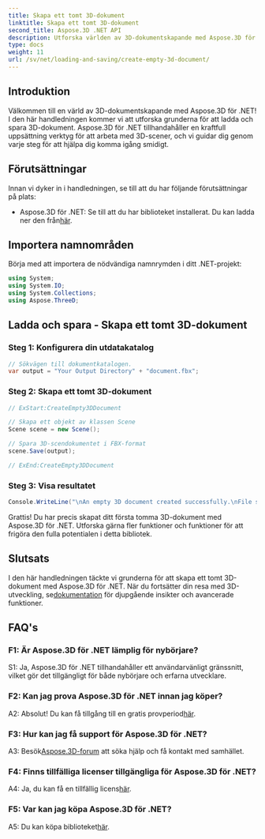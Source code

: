```yaml
---
title: Skapa ett tomt 3D-dokument
linktitle: Skapa ett tomt 3D-dokument
second_title: Aspose.3D .NET API
description: Utforska världen av 3D-dokumentskapande med Aspose.3D för .NET. Skapa, redigera och spara fantastiska 3D-scener utan ansträngning.
type: docs
weight: 11
url: /sv/net/loading-and-saving/create-empty-3d-document/
---
```

## Introduktion

Välkommen till en värld av 3D-dokumentskapande med Aspose.3D för .NET! I den här handledningen kommer vi att utforska grunderna för att ladda och spara 3D-dokument. Aspose.3D för .NET tillhandahåller en kraftfull uppsättning verktyg för att arbeta med 3D-scener, och vi guidar dig genom varje steg för att hjälpa dig komma igång smidigt.

## Förutsättningar

Innan vi dyker in i handledningen, se till att du har följande förutsättningar på plats:

-  Aspose.3D för .NET: Se till att du har biblioteket installerat. Du kan ladda ner den från[här](https://releases.aspose.com/3d/net/).

## Importera namnområden

Börja med att importera de nödvändiga namnrymden i ditt .NET-projekt:

```csharp
using System;
using System.IO;
using System.Collections;
using Aspose.ThreeD;
```

## Ladda och spara - Skapa ett tomt 3D-dokument

### Steg 1: Konfigurera din utdatakatalog

```csharp
// Sökvägen till dokumentkatalogen.
var output = "Your Output Directory" + "document.fbx";
```

### Steg 2: Skapa ett tomt 3D-dokument

```csharp
// ExStart:CreateEmpty3DDocument

// Skapa ett objekt av klassen Scene
Scene scene = new Scene();

// Spara 3D-scendokumentet i FBX-format
scene.Save(output);

// ExEnd:CreateEmpty3DDocument
```

### Steg 3: Visa resultatet

```csharp
Console.WriteLine("\nAn empty 3D document created successfully.\nFile saved at " + output);
```

Grattis! Du har precis skapat ditt första tomma 3D-dokument med Aspose.3D för .NET. Utforska gärna fler funktioner och funktioner för att frigöra den fulla potentialen i detta bibliotek.

## Slutsats

 I den här handledningen täckte vi grunderna för att skapa ett tomt 3D-dokument med Aspose.3D för .NET. När du fortsätter din resa med 3D-utveckling, se[dokumentation](https://reference.aspose.com/3d/net/) för djupgående insikter och avancerade funktioner.

## FAQ's

### F1: Är Aspose.3D för .NET lämplig för nybörjare?

S1: Ja, Aspose.3D för .NET tillhandahåller ett användarvänligt gränssnitt, vilket gör det tillgängligt för både nybörjare och erfarna utvecklare.

### F2: Kan jag prova Aspose.3D för .NET innan jag köper?

 A2: Absolut! Du kan få tillgång till en gratis provperiod[här](https://releases.aspose.com/).

### F3: Hur kan jag få support för Aspose.3D för .NET?

 A3: Besök[Aspose.3D-forum](https://forum.aspose.com/c/3d/18) att söka hjälp och få kontakt med samhället.

### F4: Finns tillfälliga licenser tillgängliga för Aspose.3D för .NET?

 A4: Ja, du kan få en tillfällig licens[här](https://purchase.aspose.com/temporary-license/).

### F5: Var kan jag köpa Aspose.3D för .NET?

 A5: Du kan köpa biblioteket[här](https://purchase.aspose.com/buy).